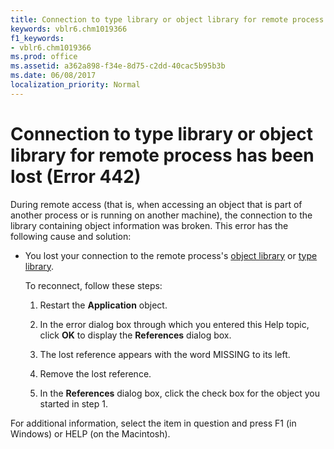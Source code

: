 ```yaml
---
title: Connection to type library or object library for remote process has been lost (Error 442)
keywords: vblr6.chm1019366
f1_keywords:
- vblr6.chm1019366
ms.prod: office
ms.assetid: a362a898-f34e-8d75-c2dd-40cac5b95b3b
ms.date: 06/08/2017
localization_priority: Normal
---
```



# Connection to type library or object library for remote process has been lost (Error 442)

During remote access (that is, when accessing an object that is part of another process or is running on another machine), the connection to the library containing object information was broken. This error has the following cause and solution:

- You lost your connection to the remote process's [object library](../../Glossary/vbe-glossary.md#object-library) or [type library](../../Glossary/vbe-glossary.md#type-library).
    
  To reconnect, follow these steps:
    
  1. Restart the **Application** object.
    
  2. In the error dialog box through which you entered this Help topic, click **OK** to display the **References** dialog box.
    
  3. The lost reference appears with the word MISSING to its left.
    
  4. Remove the lost reference.
    
  5. In the **References** dialog box, click the check box for the object you started in step 1.
    
For additional information, select the item in question and press F1 (in Windows) or HELP (on the Macintosh).

